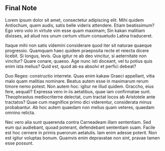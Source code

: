 ## Final Note

Lorem ipsum dolor sit amet, consectetur adipiscing elit. Mihi quidem Antiochum, quem audis, satis belle videris attendere. Etiam beatissimum? Ego vero volo in virtute vim esse quam maximam; Sin kakan malitiam dixisses, ad aliud nos unum certum vitium consuetudo Latina traduceret.

Itaque mihi non satis videmini considerare quod iter sit naturae quaeque progressio. Quamquam haec quidem praeposita recte et reiecta dicere licebit. Si longus, levis. Qua igitur re ab deo vincitur, si aeternitate non vincitur? Quare conare, quaeso. Age nunc isti doceant, vel tu potius quis enim ista melius? Quid est, quod ab ea absolvi et perfici debeat?

Duo Reges: constructio interrete. Quas enim kakaw Graeci appellant, vitia malo quam malitias nominare. Beatus autem esse in maximarum rerum timore nemo potest. Non autem hoc: igitur ne illud quidem. Graccho, eius fere, aequalí? Expressa vero in iis aetatibus, quae iam confirmatae sunt. Theophrastus mediocriterne delectat, cum tractat locos ab Aristotele ante tractatos? Quae cum magnifice primo dici viderentur, considerata minus probabantur. Ab hoc autem quaedam non melius quam veteres, quaedam omnino relicta.

Nec vero alia sunt quaerenda contra Carneadeam illam sententiam. Sed eum qui audiebant, quoad poterant, defendebant sententiam suam. Facile est hoc cernere in primis puerorum aetatulis. Iam enim adesse poterit. Non est igitur voluptas bonum. Quamvis enim depravatae non sint, pravae tamen esse possunt. 